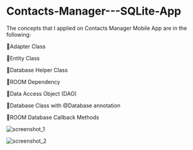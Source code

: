 # Contacts-Manager---SQLite-App

The concepts that I applied on Contacts Manager Mobile App are in the following:

📌Adapter Class 





📌Entity Class





📌Database Helper Class





📌ROOM Dependency





📌Data Access Object (DAO)





📌Database Class with @Database annotation





📌ROOM Database Callback Methods




![screenshot_1](https://user-images.githubusercontent.com/78263828/236707405-8f0a4dae-f23d-4c1a-98e4-37763d6e33d2.png)


![screenshot_2](https://user-images.githubusercontent.com/78263828/236707415-8e986f7f-bc75-4794-9e78-7dae792ba3ce.png)
